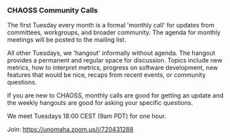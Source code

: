 ### CHAOSS Community Calls

The first Tuesday every month is a formal 'monthly call' for updates from committees, workgroups, and broader community. The agenda for monthly meetings will be posted to the mailing list.

All other Tuesdays, we 'hangout' informally without agenda. The hangout provides a permanent and regular space for discussion. Topics include new metrics, how to interpret metrics, progress on software development, new features that would be nice, recaps from recent events, or community questions.

If you are new to CHAOSS, monthly calls are good for getting an update and the weekly hangouts are good for asking your specific questions.

We meet Tuesdays 18:00 CEST (9am PDT) for one hour.

Join: https://unomaha.zoom.us/j/720431288
